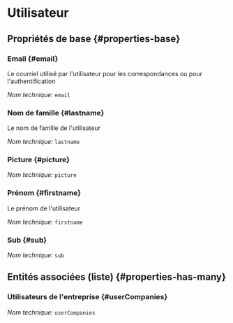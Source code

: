 # Utilisateur
<!--- THIS FILE IS GENERATED PLEASE DO NOT EDIT IT DIRECTLY --->



## Propriétés de base {#properties-base}

### Email {#email}

Le courriel utilisé par l'utilisateur pour les correspondances ou pour l'authentification

*Nom technique:* ```email```

### Nom de famille {#lastname}

Le nom de famille de l'utilisateur

*Nom technique:* ```lastname```

### Picture {#picture}



*Nom technique:* ```picture```

### Prénom {#firstname}

Le prénom de l'utilisateur

*Nom technique:* ```firstname```

### Sub {#sub}



*Nom technique:* ```sub```




## Entités associées (liste) {#properties-has-many}

### Utilisateurs de l'entreprise {#userCompanies}



*Nom technique:* ```userCompanies```




